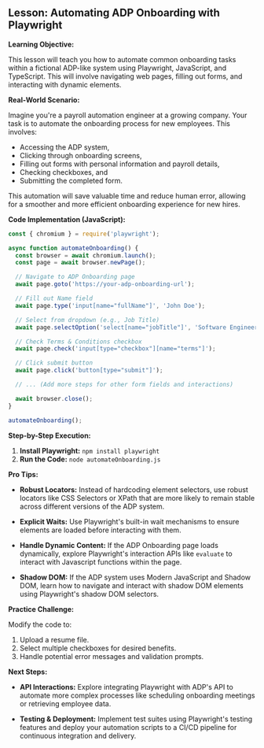 

##  Lesson: Automating ADP Onboarding with Playwright 

**Learning Objective:** 

This lesson will teach you how to automate common onboarding tasks within a fictional ADP-like system using Playwright, JavaScript, and TypeScript. This will involve navigating web pages, filling out forms, and interacting with dynamic elements. 

**Real-World Scenario:**

Imagine you're a payroll automation engineer at a growing company. Your task is to automate the onboarding process for new employees. This involves:

* Accessing the ADP system,
* Clicking through onboarding screens,
* Filling out forms with personal information and payroll details,
* Checking checkboxes, and
* Submitting the completed form.

This automation will save valuable time and reduce human error, allowing for a smoother and more efficient onboarding experience for new hires.

**Code Implementation (JavaScript):**

```javascript
const { chromium } = require('playwright');

async function automateOnboarding() {
  const browser = await chromium.launch();
  const page = await browser.newPage();

  // Navigate to ADP Onboarding page
  await page.goto('https://your-adp-onboarding-url');

  // Fill out Name field
  await page.type('input[name="fullName"]', 'John Doe');

  // Select from dropdown (e.g., Job Title)
  await page.selectOption('select[name="jobTitle"]', 'Software Engineer');

  // Check Terms & Conditions checkbox
  await page.check('input[type="checkbox"][name="terms"]');

  // Click submit button
  await page.click('button[type="submit"]');

  // ... (Add more steps for other form fields and interactions)

  await browser.close();
}

automateOnboarding();
```

**Step-by-Step Execution:**

1.  **Install Playwright:** `npm install playwright`
2.  **Run the Code:**  `node automateOnboarding.js`

**Pro Tips:**

*   **Robust Locators:** Instead of hardcoding element selectors, use robust locators like CSS Selectors or XPath that are more likely to remain stable across different versions of the ADP system.

*   **Explicit Waits:**  Use Playwright's built-in wait mechanisms to ensure elements are loaded before interacting with them.

*   **Handle Dynamic Content:** If the ADP Onboarding page loads dynamically, explore Playwright's interaction APIs like `evaluate` to interact with Javascript functions within the page.

*   **Shadow DOM:** If the ADP system uses Modern JavaScript and Shadow DOM, learn how to navigate and interact with shadow DOM elements using Playwright's shadow DOM selectors.


**Practice Challenge:**

Modify the code to:

1. Upload a resume file.
2. Select multiple checkboxes for desired benefits.
3. Handle potential error messages and validation prompts. 

**Next Steps:**

*   **API Interactions:**  Explore integrating Playwright with ADP's API to automate more complex processes like scheduling onboarding meetings or retrieving employee data.

*   **Testing & Deployment:**  Implement test suites using Playwright's testing features and deploy your automation scripts to a CI/CD pipeline for continuous integration and delivery.


